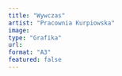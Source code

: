 ```yaml
---
title: "Wywczas"
artist: "Pracownia Kurpiowska"
image:
type: "Grafika"
url:
format: "A3"
featured: false
---
```

